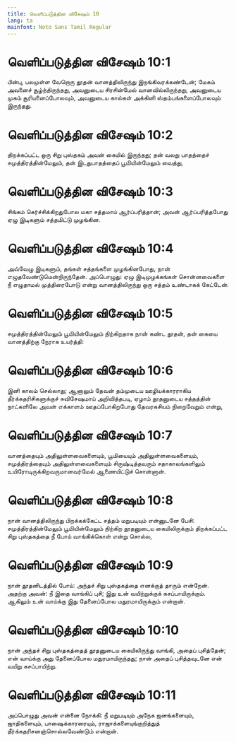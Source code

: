 ```yaml
---
title: வெளிப்படுத்தின விசேஷம் 10
lang: ta
mainfont: Noto Sans Tamil Regular
---
```


# வெளிப்படுத்தின விசேஷம் 10:1

பின்பு, பலமுள்ள வேறொரு தூதன் வானத்திலிருந்து இறங்கிவரக்கண்டேன்; மேகம் அவனைச் சூழ்ந்திருந்தது, அவனுடைய சிரசின்மேல் வானவில்லிருந்தது, அவனுடைய முகம் சூரியனைப்போலவும், அவனுடைய கால்கள் அக்கினி ஸ்தம்பங்களைப்போலவும் இருந்தது.

# வெளிப்படுத்தின விசேஷம் 10:2

திறக்கப்பட்ட ஒரு சிறு புஸ்தகம் அவன் கையில் இருந்தது; தன் வலது பாதத்தைச் சமுத்திரத்தின்மேலும், தன் இடதுபாதத்தைப் பூமியின்மேலும் வைத்து,

# வெளிப்படுத்தின விசேஷம் 10:3

சிங்கம் கெர்ச்சிக்கிறதுபோல மகா சத்தமாய் ஆர்ப்பரித்தான்; அவன் ஆர்ப்பரித்தபோது ஏழு இடிகளும் சத்தமிட்டு முழங்கின.

# வெளிப்படுத்தின விசேஷம் 10:4

அவ்வேழு இடிகளும், தங்கள் சத்தங்களை முழங்கினபோது, நான் எழுதவேண்டுமென்றிருந்தேன். அப்பொழுது: ஏழு இடிமுழக்கங்கள் சொன்னவைகளை நீ எழுதாமல் முத்திரைபோடு என்று வானத்திலிருந்து ஒரு சத்தம் உண்டாகக் கேட்டேன்.

# வெளிப்படுத்தின விசேஷம் 10:5

சமுத்திரத்தின்மேலும் பூமியின்மேலும் நிற்கிறதாக நான் கண்ட தூதன், தன் கையை வானத்திற்கு நேராக உயர்த்தி:

# வெளிப்படுத்தின விசேஷம் 10:6

இனி காலம் செல்லாது; ஆனாலும் தேவன் தம்முடைய ஊழியக்காரராகிய தீர்க்கதரிசிகளுக்குச் சுவிசேஷமாய் அறிவித்தபடி, ஏழாம் தூதனுடைய சத்தத்தின் நாட்களிலே அவன் எக்காளம் ஊதப்போகிறபோது தேவரகசியம் நிறைவேறும் என்று,

# வெளிப்படுத்தின விசேஷம் 10:7

வானத்தையும் அதிலுள்ளவைகளையும், பூமியையும் அதிலுள்ளவைகளையும், சமுத்திரத்தையும் அதிலுள்ளவைகளையும் சிருஷ்டித்தவரும் சதாகாலங்களிலும் உயிரோடிருக்கிறவருமானவர்மேல் ஆணையிட்டுச் சொன்னான்.

# வெளிப்படுத்தின விசேஷம் 10:8

நான் வானத்திலிருந்து பிறக்கக்கேட்ட சத்தம் மறுபடியும் என்னுடனே பேசி: சமுத்திரத்தின்மேலும் பூமியின்மேலும் நிற்கிற தூதனுடைய கையிலிருக்கும் திறக்கப்பட்ட சிறு புஸ்தகத்தை நீ போய் வாங்கிக்கொள் என்று சொல்ல,

# வெளிப்படுத்தின விசேஷம் 10:9

நான் தூதனிடத்தில் போய்: அந்தச் சிறு புஸ்தகத்தை எனக்குத் தாரும் என்றேன். அதற்கு அவன்: நீ இதை வாங்கிப் புசி; இது உன் வயிற்றுக்குக் கசப்பாயிருக்கும். ஆகிலும் உன் வாய்க்கு இது தேனைப்போல மதுரமாயிருக்கும் என்றான்.

# வெளிப்படுத்தின விசேஷம் 10:10

நான் அந்தச் சிறு புஸ்தகத்தைத் தூதனுடைய கையிலிருந்து வாங்கி, அதைப் புசித்தேன்; என் வாய்க்கு அது தேனைப்போல மதுரமாயிருந்தது; நான் அதைப் புசித்தவுடனே என் வயிறு கசப்பாயிற்று.

# வெளிப்படுத்தின விசேஷம் 10:11

அப்பொழுது அவன் என்னை நோக்கி: நீ மறுபடியும் அநேக ஜனங்களையும், ஜாதிகளையும், பாஷைக்காரரையும், ராஜாக்களையுங்குறித்துத் தீர்க்கதரிசனஞ்சொல்லவேண்டும் என்றான்.

